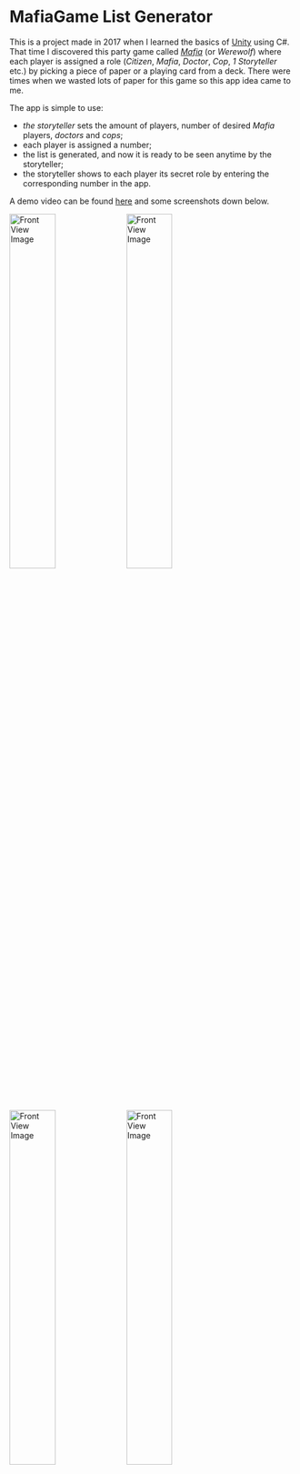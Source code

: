 # MafiaGame List Generator

This is a project made in 2017 when I learned the basics of [Unity][unity link] using C#. That time I discovered this party game called [_Mafia_][Mafia game] (or _Werewolf_) where each player is assigned a role (_Citizen_, _Mafia_, _Doctor_, _Cop_, _1 Storyteller_ etc.) by picking a piece of paper or a playing card from a deck. There were times when we wasted lots of paper for this game so this app idea came to me.

The app is simple to use:
- _the storyteller_ sets the amount of players, number of desired _Mafia_ players, _doctors_ and _cops_;
- each player is assigned a number;
- the list is generated, and now it is ready to be seen anytime by the storyteller;
- the storyteller shows to each player its secret role by entering the corresponding number in the app.

A demo video can be found [here][video] and some screenshots down below.

<div>
    <img src="https://i.imgur.com/pzzu7Xe.png" alt="Front View Image" width=40%>
    <img src="https://i.imgur.com/4AdRQCq.png" alt="Front View Image" width=40%>
    <br><br>
    <img src="https://i.imgur.com/tIGdJZH.png" alt="Front View Image" width=40%>
    <img src="https://i.imgur.com/1vGC38H.png" alt="Front View Image" width=40%>
</div>

[unity link]: https://unity3d.com/
[Mafia game]: https://en.wikipedia.org/wiki/Mafia_(party_game)
[video]: https://youtu.be/qbQ_tius-sU